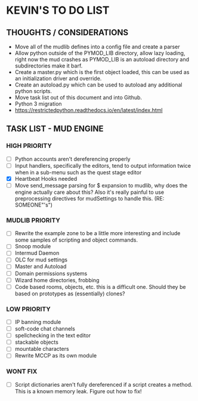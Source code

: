 # KEVIN'S TO DO LIST
## THOUGHTS / CONSIDERATIONS
  * Move all of the mudlib defines into a config file and create a parser
  * Allow python outside of the PYMOD_LIB directory, allow lazy loading, right
    now the mud crashes as PYMOD_LIB is an autoload directory and subdirectories
    make it barf.
  * Create a master.py which is the first object loaded, this can be used as 
    an initialization driver and override.
  * Create an autoload.py which can be used to autoload any additional python 
    scripts.
  * Move task list out of this document and into Github.
  * Python 3 migration
  * https://restrictedpython.readthedocs.io/en/latest/index.html
    
## TASK LIST - MUD ENGINE
### HIGH PRIORITY
- [ ] Python accounts aren't dereferencing properly
- [ ] Input handlers, specifically the editors, tend to output information
      twice when in a sub-menu such as the quest stage editor
- [x] Heartbeat Hooks needed 
- [ ] Move send_message parsing for $ expansion to mudlib, why does the engine
      actually care about this? Also it's really painful to use preprocessing
      directives for mudSettings to handle this. (RE: SOMEONE"'s")

### MUDLIB PRIORITY
- [ ] Rewrite the example zone to be a little more interesting and include
      some samples of scripting and object commands.
- [ ] Snoop module
- [ ] Intermud Daemon
- [ ] OLC for mud settings
- [ ] Master and Autoload
- [ ] Domain permissions systems
- [ ] Wizard home directories, frobbing
- [ ] Code based rooms, objects, etc. this is a difficult one. Should they
      be based on prototypes as (essentially) clones?
    
### LOW PRIORITY
- [ ] IP banning module
- [ ] soft-code chat channels
- [ ] spellchecking in the text editor
- [ ] stackable objects
- [ ] mountable characters
- [ ] Rewrite MCCP as its own module

### WONT FIX
- [ ] Script dictionaries aren't fully dereferenced if a script creates a method.
      This is a known memory leak. Figure out how to fix!
